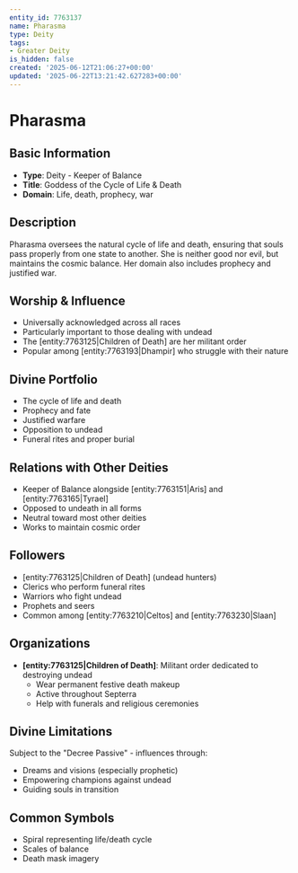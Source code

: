 ```yaml
---
entity_id: 7763137
name: Pharasma
type: Deity
tags:
- Greater Deity
is_hidden: false
created: '2025-06-12T21:06:27+00:00'
updated: '2025-06-22T13:21:42.627283+00:00'
---
```


# Pharasma

## Basic Information

- **Type**: Deity - Keeper of Balance
- **Title**: Goddess of the Cycle of Life & Death
- **Domain**: Life, death, prophecy, war

## Description

Pharasma oversees the natural cycle of life and death, ensuring that souls pass properly from one state to another. She is neither good nor evil, but maintains the cosmic balance. Her domain also includes prophecy and justified war.

## Worship & Influence

- Universally acknowledged across all races
- Particularly important to those dealing with undead
- The [entity:7763125|Children of Death] are her militant order
- Popular among [entity:7763193|Dhampir] who struggle with their nature

## Divine Portfolio

- The cycle of life and death
- Prophecy and fate
- Justified warfare
- Opposition to undead
- Funeral rites and proper burial

## Relations with Other Deities

- Keeper of Balance alongside [entity:7763151|Aris] and [entity:7763165|Tyrael]
- Opposed to undeath in all forms
- Neutral toward most other deities
- Works to maintain cosmic order

## Followers

- [entity:7763125|Children of Death] (undead hunters)
- Clerics who perform funeral rites
- Warriors who fight undead
- Prophets and seers
- Common among [entity:7763210|Celtos] and [entity:7763230|Slaan]

## Organizations

- **[entity:7763125|Children of Death]**: Militant order dedicated to destroying undead
  - Wear permanent festive death makeup
  - Active throughout Septerra
  - Help with funerals and religious ceremonies

## Divine Limitations

Subject to the "Decree Passive" - influences through:

- Dreams and visions (especially prophetic)
- Empowering champions against undead
- Guiding souls in transition

## Common Symbols

- Spiral representing life/death cycle
- Scales of balance
- Death mask imagery